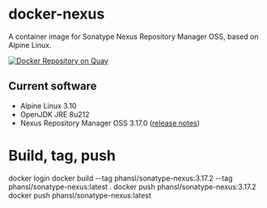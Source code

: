 # docker-nexus
A container image for Sonatype Nexus Repository Manager OSS, based on Alpine Linux.

[![Docker Repository on Quay](https://quay.io/repository/travelaudience/docker-nexus/status "Docker Repository on Quay")](https://quay.io/repository/travelaudience/docker-nexus)

## Current software

* Alpine Linux 3.10
* OpenJDK JRE 8u212
* Nexus Repository Manager OSS 3.17.0 ([release notes](https://help.sonatype.com/repomanager3/release-notes/2019-release-notes#id-2019ReleaseNotes-RepositoryManager3.17.0))

# Build, tag, push
docker login
docker build --tag phansl/sonatype-nexus:3.17.2 --tag phansl/sonatype-nexus:latest .
docker push phansl/sonatype-nexus:3.17.2 
docker push phansl/sonatype-nexus:latest
